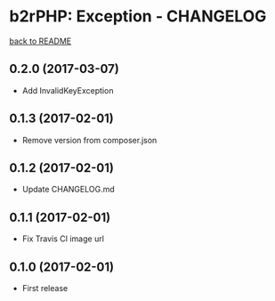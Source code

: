b2rPHP: Exception - CHANGELOG
=============================

[back to README](README.md)

0.2.0 (2017-03-07)
--------------------
- Add InvalidKeyException

0.1.3 (2017-02-01)
--------------------
- Remove version from composer.json

0.1.2 (2017-02-01)
--------------------
- Update CHANGELOG.md

0.1.1 (2017-02-01)
--------------------
- Fix Travis CI image url

0.1.0 (2017-02-01)
--------------------
- First release

